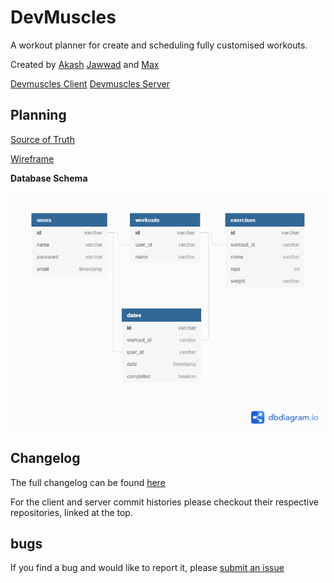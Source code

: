 # DevMuscles

A workout planner for create and scheduling fully customised workouts.

Created by [Akash](https://github.com/akashkhambay) [Jawwad](https://github.com/JawwadUddin) and [Max](https://github.com/Velocima)

[Devmuscles Client](https://github.com/I-Ate-Sum-Pi/DevMuscles-Client)
[Devmuscles Server](https://github.com/I-Ate-Sum-Pi/DevMuscles-Server)

## Planning

[Source of Truth](./source_of_truth.md)

[Wireframe](https://excalidraw.com/#json=6091811160326144,swiN-1QPDIyG6nwApxTF4A)

**Database Schema**

![Database Schema](./assets/devmuscles_database_schema.png)

## Changelog

The full changelog can be found [here](./changelog.md)

For the client and server commit histories please checkout their respective repositories, linked at the top.

## bugs

If you find a bug and would like to report it, please [submit an issue](https://github.com/I-Ate-Sum-Pi/DevMuscles/issues)
